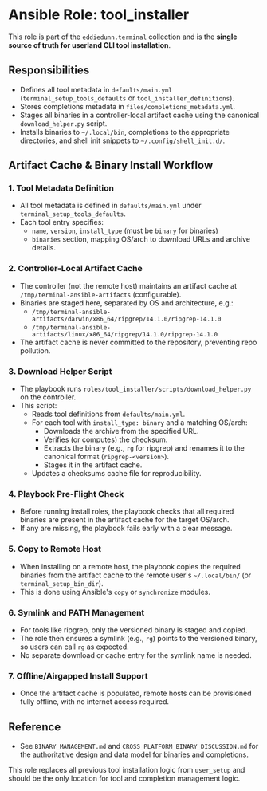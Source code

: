 # Ansible Role: tool_installer

This role is part of the `eddiedunn.terminal` collection and is the **single source of truth for userland CLI tool installation**.

## Responsibilities
- Defines all tool metadata in `defaults/main.yml` (`terminal_setup_tools_defaults` or `tool_installer_definitions`).
- Stores completions metadata in `files/completions_metadata.yml`.
- Stages all binaries in a controller-local artifact cache using the canonical `download_helper.py` script.
- Installs binaries to `~/.local/bin`, completions to the appropriate directories, and shell init snippets to `~/.config/shell_init.d/`.

## Artifact Cache & Binary Install Workflow

### 1. Tool Metadata Definition
- All tool metadata is defined in `defaults/main.yml` under `terminal_setup_tools_defaults`.
- Each tool entry specifies:
  - `name`, `version`, `install_type` (must be `binary` for binaries)
  - `binaries` section, mapping OS/arch to download URLs and archive details.

### 2. Controller-Local Artifact Cache
- The controller (not the remote host) maintains an artifact cache at `/tmp/terminal-ansible-artifacts` (configurable).
- Binaries are staged here, separated by OS and architecture, e.g.:
  - `/tmp/terminal-ansible-artifacts/darwin/x86_64/ripgrep/14.1.0/ripgrep-14.1.0`
  - `/tmp/terminal-ansible-artifacts/linux/x86_64/ripgrep/14.1.0/ripgrep-14.1.0`
- The artifact cache is never committed to the repository, preventing repo pollution.

### 3. Download Helper Script
- The playbook runs `roles/tool_installer/scripts/download_helper.py` on the controller.
- This script:
  - Reads tool definitions from `defaults/main.yml`.
  - For each tool with `install_type: binary` and a matching OS/arch:
    - Downloads the archive from the specified URL.
    - Verifies (or computes) the checksum.
    - Extracts the binary (e.g., `rg` for ripgrep) and renames it to the canonical format (`ripgrep-<version>`).
    - Stages it in the artifact cache.
  - Updates a checksums cache file for reproducibility.

### 4. Playbook Pre-Flight Check
- Before running install roles, the playbook checks that all required binaries are present in the artifact cache for the target OS/arch.
- If any are missing, the playbook fails early with a clear message.

### 5. Copy to Remote Host
- When installing on a remote host, the playbook copies the required binaries from the artifact cache to the remote user's `~/.local/bin/` (or `terminal_setup_bin_dir`).
- This is done using Ansible's `copy` or `synchronize` modules.

### 6. Symlink and PATH Management
- For tools like ripgrep, only the versioned binary is staged and copied.
- The role then ensures a symlink (e.g., `rg`) points to the versioned binary, so users can call `rg` as expected.
- No separate download or cache entry for the symlink name is needed.

### 7. Offline/Airgapped Install Support
- Once the artifact cache is populated, remote hosts can be provisioned fully offline, with no internet access required.

## Reference
- See `BINARY_MANAGEMENT.md` and `CROSS_PLATFORM_BINARY_DISCUSSION.md` for the authoritative design and data model for binaries and completions.

This role replaces all previous tool installation logic from `user_setup` and should be the only location for tool and completion management logic.
